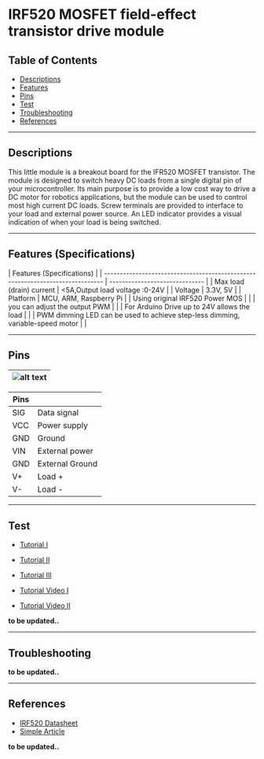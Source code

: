 # IRF520 MOSFET field-effect transistor drive module

## Table of Contents

-   [Descriptions](#descriptions)
-   [Features](#features)
-   [Pins](#pins)
-   [Test](#test-code)
-   [Troubleshooting](#troubleshooting)
-   [References](#references)

---

## Descriptions

This little module is a breakout board for the IFR520 MOSFET transistor. The module is designed to switch heavy DC loads from a single digital pin of your microcontroller. Its main purpose is to provide a low cost way to drive a DC motor for robotics applications, but the module can be used to control most high current DC loads. Screw terminals are provided to interface to your load and external power source. An LED indicator provides a visual indication of when your load is being switched.

---

## Features (Specifications)

| Features (Specifications)                                                      |
| ------------------------------------------------------------------------------ | ------------------------------ |
| Max load (drain) current                                                       | <5A,Output load voltage :0-24V |
| Voltage                                                                        | 3.3V, 5V                       |
| Platform                                                                       | MCU, ARM, Raspberry Pi         |
| Using original IRF520 Power MOS                                                |                                |
| you can adjust the output PWM                                                  |                                |
| For Arduino Drive up to 24V allows the load                                    |                                |
| PWM dimming LED can be used to achieve step-less dimming, variable-speed motor |                                |

---

## Pins

| ![alt text](https://bit.ly/3mxfo6T 'IRF520') |
| -------------------------------------------- |

| **Pins** |                 |
| -------- | --------------- |
| SIG      | Data signal     |
| VCC      | Power supply    |
| GND      | Ground          |
| VIN      | External power  |
| GND      | External Ground |
| V+       | Load +          |
| V-       | Load -          |

---

## Test

-   [Tutorial I](https://bit.ly/39RbnF8)
-   [Tutorial II](https://bit.ly/3wxYs4G)
-   [Tutorial III](http://bit.ly/IRF520-MOSFET)

-   [Tutorial Video I](https://youtu.be/IG5vw6P9iY4)
-   [Tutorial Video II](https://youtu.be/17vqLv508Uw)

**to be updated..**

---

## Troubleshooting

**to be updated..**

---

## References

-   [IRF520 Datasheet](https://bit.ly/3fTJz7b)
-   [Simple Article](https://bit.ly/31RjWvh)

**to be updated..**

